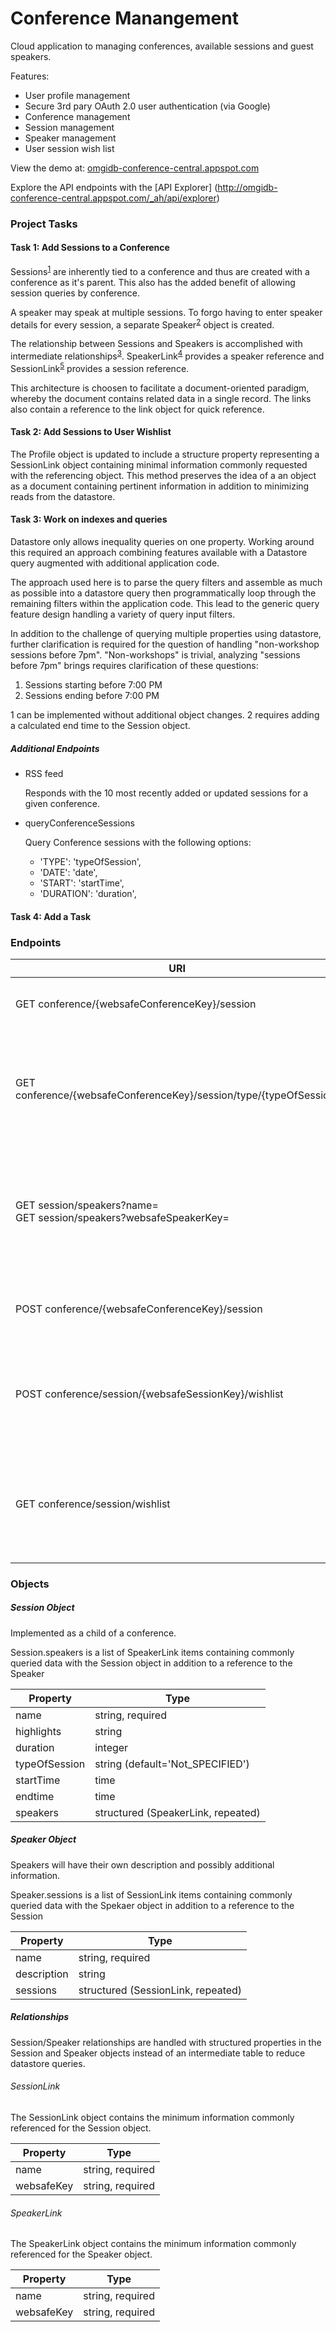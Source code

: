 Conference Manangement
======================

Cloud application to managing conferences, available sessions and guest
speakers.

Features:

  - User profile management
  - Secure 3rd pary OAuth 2.0 user authentication (via Google)
  - Conference management
  - Session management
  - Speaker management
  - User session wish list

View the demo at: [omgidb-conference-central.appspot.com](http://omgidb-conference-central.appspot.com)

Explore the API endpoints with the [API Explorer] (http://omgidb-conference-central.appspot.com/_ah/api/explorer)


### Project Tasks

#### Task 1: Add Sessions to a Conference

<!--Conferences present sessions and their associated speakers for attendees to experience.

Sessions are implemented using a Conference as the parent. This method creates a relationship with the parent object and takes advatange of datastores ancestor query capabilities.

The relationship between Session and Speaker is described using a structured property represented by a link object containing minimal information commonly requested with the referencing object. This method preserves the idea of a an object as a document containing pertinent information in addition to  minimizing reads from the datastore.-->

Sessions<sup>[1](#SessionObject)</sup> are inherently tied to a conference and thus are created  with a conference as it's parent. This also has the added benefit of allowing session queries by conference.

A speaker may speak at multiple sessions. To forgo having to enter speaker details for every session, a separate Speaker<sup>[2](#SpeakerObject)</sup> object is created.

The relationship between Sessions and Speakers is accomplished with intermediate relationships<sup>[3](#Relationships)</sup>. SpeakerLink<sup>[4](#SpeakerLinkObject)</sup> provides a speaker reference and SessionLink<sup>[5](#SessionLinkObject)</sup> provides a session reference.

This architecture is choosen to facilitate a document-oriented paradigm, whereby the document contains related data in a single record. The links also contain a reference to the link object for quick reference.

#### Task 2: Add Sessions to User Wishlist

The Profile object is updated to include a structure property representing a SessionLink object containing minimal information commonly requested with the referencing object. This method preserves the idea of a an object as a document containing pertinent information in addition to  minimizing reads from the datastore. 


#### Task 3: Work on indexes and queries

Datastore only allows inequality queries on one property. Working around this required an approach combining features available with a Datastore query augmented with additional application code.

The approach used here is to parse the query filters and assemble as much as possible into a datastore query then programmatically loop through the remaining filters within the application code. This lead to the generic query feature design handling a variety of query input filters.

In addition to the challenge of querying multiple properties using datastore, further clarification is required for the question of handling "non-workshop sessions before 7pm". "Non-workshops" is trivial, analyzing "sessions before 7pm" brings requires clarification of these questions:

1. Sessions starting before 7:00 PM
2. Sessions ending before 7:00 PM

1 can be implemented without additional object changes.
2 requires adding a calculated end time to the Session object.

##### Additional Endpoints

- RSS feed

	Responds with the 10 most recently added or updated sessions
	for a given conference.

- queryConferenceSessions

	Query Conference sessions with the following options:
	
	- 'TYPE': 'typeOfSession',
	- 'DATE': 'date',
	- 'START': 'startTime',
	- 'DURATION': 'duration',


#### Task 4: Add a Task


### Endpoints

URI | endpoints method | description
--- | ---------------- | -----------
GET conference/{websafeConferenceKey}/session | getConferenceSessions | Given a conference, return all sessions
GET conference/{websafeConferenceKey}/session/type/{typeOfSession} | getConferenceSessionsByType | Given a conference, return all sessions of a specified type (eg lecture, keynote, workshop)
GET session/speakers?name=</br> GET session/speakers?websafeSpeakerKey= | getSessionsBySpeaker | Given a speaker, return all sessions given by this particular speaker, across all conference 
POST conference/{websafeConferenceKey}/session | createSession | open only to the organizer of the conference
POST conference/session/{websafeSessionKey}/wishlist | addSessionToWishlist | adds the session to the user's list of sessions they are interested in attending
GET conference/session/wishlist | getSessionsInWishlist | query for all the sessions in a conference that the user is interested in


### Objects


<a name="SessionObject"></a>
##### Session Object
Implemented as a child of a conference.

Session.speakers is a list of SpeakerLink items containing  commonly queried data with the Session object in addition to a reference to the Speaker

Property      | Type
------------- | ----------------------------------
name          | string, required
highlights    | string
duration      | integer
typeOfSession | string (default='Not_SPECIFIED')
startTime     | time
endtime       | time
speakers      | structured (SpeakerLink, repeated)


<a name="SpeakerObject"></a>
##### Speaker Object

Speakers will have their own description and possibly additional information.

Speaker.sessions is a list of SessionLink items containing  commonly queried data with the Spekaer object in addition to a reference to the Session

Property    | Type
----------- | ----------------------------------
name        | string, required
description | string
sessions    | structured (SessionLink, repeated)


<a name="Relationships"></a>
##### Relationships

Session/Speaker relationships are handled with structured properties in the Session and Speaker objects instead of an intermediate table to reduce datastore queries.

<a name="SessionLinkObject"></a>
###### SessionLink

The SessionLink object contains the minimum information commonly referenced for the Session object.

Property   | Type
---------- | ----------------------------------
name       | string, required
websafeKey | string, required

<a name="SpeakerLinkObject"></a>
###### SpeakerLink

The SpeakerLink object contains the minimum information commonly referenced for the Speaker object.

Property   | Type
---------- | ----------------------------------
name       | string, required
websafeKey | string, required
